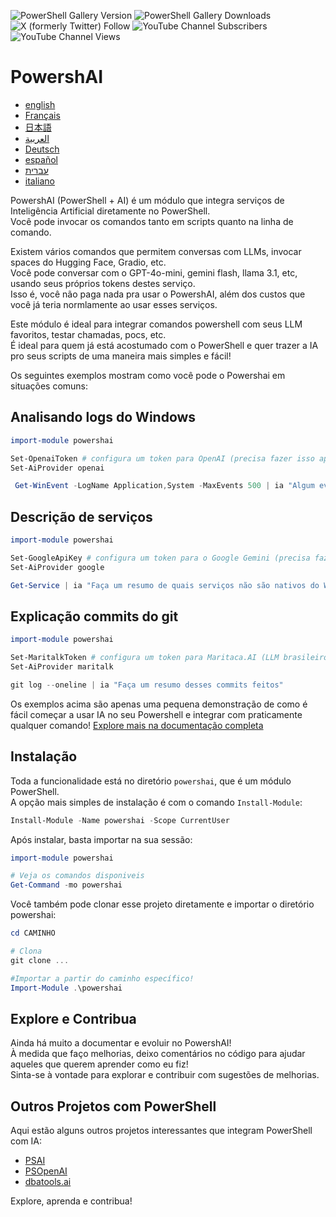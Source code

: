 ﻿![PowerShell Gallery Version](https://img.shields.io/powershellgallery/v/powershai)
![PowerShell Gallery Downloads](https://img.shields.io/powershellgallery/dt/powershai)
![X (formerly Twitter) Follow](https://img.shields.io/twitter/follow/iatalking)
![YouTube Channel Subscribers](https://img.shields.io/youtube/channel/subscribers/UCtNVhWslzx_yjbIX8JIYang)
![YouTube Channel Views](https://img.shields.io/youtube/channel/views/UCtNVhWslzx_yjbIX8JIYang)


# PowershAI

* [english](/docs/en-US/START-README.md)
* [Français](/docs/fr-FR/START-README.md)
* [日本語](/docs/ja-JP/START-README.md)
* [العربية](/docs/ar-SA/START-README.md)
* [Deutsch](/docs/de-DE/START-README.md)
* [español](/docs/es-ES/START-README.md)
* [עברית](/docs/he-IL/START-README.md)
* [italiano](/docs/it-IT/START-README.md)

PowershAI (PowerShell + AI) é um módulo que integra serviços de Inteligência Artificial diretamente no PowerShell.  
Você pode invocar os comandos tanto em scripts quanto na linha de comando.  

Existem vários comandos que permitem conversas com LLMs, invocar spaces do Hugging Face, Gradio, etc.  
Você pode conversar com o GPT-4o-mini, gemini flash, llama 3.1, etc, usando seus próprios tokens destes serviço.  
Isso é, você não paga nada pra usar o PowershAI, além dos custos que você já teria normlamente ao usar esses serviços.  

Este módulo é ideal para integrar comandos powershell com seus LLM favoritos, testar chamadas, pocs, etc.  
É ideal para quem já está acostumado com o PowerShell e quer trazer a IA pro seus scripts de uma maneira mais simples e fácil!

Os seguintes exemplos mostram como você pode o Powershai em situações comuns:

## Analisando logs do Windows 
```powershell 
import-module powershai 

Set-OpenaiToken # configura um token para OpenAI (precisa fazer isso apenas 1x)
Set-AiProvider openai 

 Get-WinEvent -LogName Application,System -MaxEvents 500 | ia "Algum evento importante?"
```

## Descrição de serviços 
```powershell 
import-module powershai 

Set-GoogleApiKey # configura um token para o Google Gemini (precisa fazer isso apenas 1x)
Set-AiProvider google

Get-Service | ia "Faça um resumo de quais serviços não são nativos do Windows e podem representar um risco"
```

## Explicação commits do git 
```powershell 
import-module powershai 

Set-MaritalkToken # configura um token para Maritaca.AI (LLM brasileiro)
Set-AiProvider maritalk

git log --oneline | ia "Faça um resumo desses commits feitos"
```


Os exemplos acima são apenas uma pequena demonstração de como é fácil começar a usar IA no seu Powershell e integrar com praticamente qualquer comando!
[Explore mais na documentação completa](/docs/pt-BR)

## Instalação

Toda a funcionalidade está no diretório `powershai`, que é um módulo PowerShell.  
A opção mais simples de instalação é com o comando `Install-Module`:

```powershell
Install-Module -Name powershai -Scope CurrentUser
```

Após instalar, basta importar na sua sessão:

```powershell
import-module powershai

# Veja os comandos disponiveis
Get-Command -mo powershai
```

Você também pode clonar esse projeto diretamente e importar o diretório powershai:

```powershell
cd CAMINHO

# Clona
git clone ...

#Importar a partir do caminho específico!
Import-Module .\powershai
```

## Explore e Contribua

Ainda há muito a documentar e evoluir no PowershAI!  
À medida que faço melhorias, deixo comentários no código para ajudar aqueles que querem aprender como eu fiz!  
Sinta-se à vontade para explorar e contribuir com sugestões de melhorias.

## Outros Projetos com PowerShell

Aqui estão alguns outros projetos interessantes que integram PowerShell com IA:

- [PSAI](https://github.com/dfinke/PSAI)
- [PSOpenAI](https://github.com/mkht/PSOpenAI)
- [dbatools.ai](https://github.com/potatoqualitee/dbatools.ai)

Explore, aprenda e contribua!